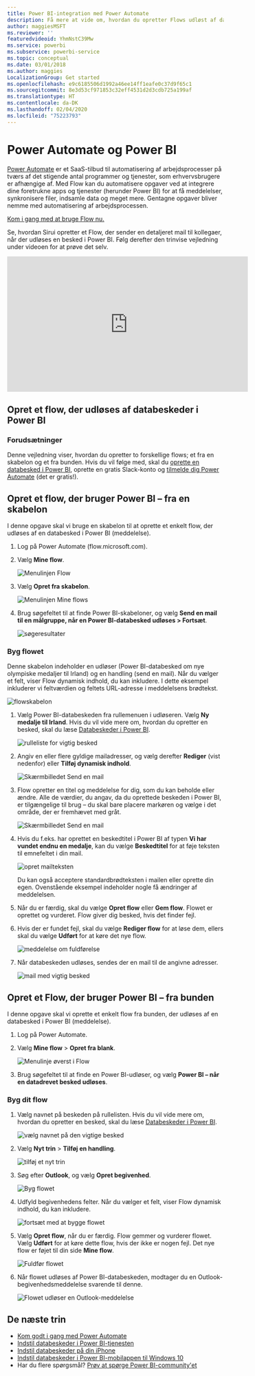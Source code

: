 ```yaml
---
title: Power BI-integration med Power Automate
description: Få mere at vide om, hvordan du opretter Flows udløst af databeskeder i Power BI.
author: maggiesMSFT
ms.reviewer: ''
featuredvideoid: YhmNstC39Mw
ms.service: powerbi
ms.subservice: powerbi-service
ms.topic: conceptual
ms.date: 03/01/2018
ms.author: maggies
LocalizationGroup: Get started
ms.openlocfilehash: e9c6185506d1992a46ee14ff1eafe0c37d9f65c1
ms.sourcegitcommit: 8e3d53cf971853c32eff4531d2d3cdb725a199af
ms.translationtype: HT
ms.contentlocale: da-DK
ms.lasthandoff: 02/04/2020
ms.locfileid: "75223793"
---
```

# <a name="power-automate-and-power-bi"></a>Power Automate og Power BI

[Power Automate](https://docs.microsoft.com/power-automate/getting-started) er et SaaS-tilbud til automatisering af arbejdsprocesser på tværs af det stigende antal programmer og tjenester, som erhvervsbrugere er afhængige af. Med Flow kan du automatisere opgaver ved at integrere dine foretrukne apps og tjenester (herunder Power BI) for at få meddelelser, synkronisere filer, indsamle data og meget mere. Gentagne opgaver bliver nemme med automatisering af arbejdsprocessen.

[Kom i gang med at bruge Flow nu.](https://docs.microsoft.com/power-automate/getting-started)

Se, hvordan Sirui opretter et Flow, der sender en detaljeret mail til kollegaer, når der udløses en besked i Power BI. Følg derefter den trinvise vejledning under videoen for at prøve det selv.

<iframe width="560" height="315" src="https://www.youtube.com/embed/YhmNstC39Mw" frameborder="0" allowfullscreen></iframe>

## <a name="create-a-flow-that-is-triggered-by-a-power-bi-data-alert"></a>Opret et flow, der udløses af databeskeder i Power BI

### <a name="prerequisites"></a>Forudsætninger
Denne vejledning viser, hvordan du opretter to forskellige flows; et fra en skabelon og et fra bunden. Hvis du vil følge med, skal du [oprette en databesked i Power BI](service-set-data-alerts.md), oprette en gratis Slack-konto og [tilmelde dig Power Automate](https://flow.microsoft.com/#home-signup) (det er gratis!).

## <a name="create-a-flow-that-uses-power-bi---from-a-template"></a>Opret et flow, der bruger Power BI – fra en skabelon
I denne opgave skal vi bruge en skabelon til at oprette et enkelt flow, der udløses af en databesked i Power BI (meddelelse).

1. Log på Power Automate (flow.microsoft.com).
2. Vælg **Mine flow**.
   
   ![Menulinjen Flow](media/service-flow-integration/power-bi-my-flows.png)
3. Vælg **Opret fra skabelon**.
   
    ![Menulinjen Mine flows](media/service-flow-integration/power-bi-template.png)
4. Brug søgefeltet til at finde Power BI-skabeloner, og vælg **Send en mail til en målgruppe, når en Power BI-databesked udløses > Fortsæt**.
   
    ![søgeresultater](media/service-flow-integration/power-bi-flow-alert.png)


### <a name="build-the-flow"></a>Byg flowet
Denne skabelon indeholder en udløser (Power BI-databesked om nye olympiske medaljer til Irland) og en handling (send en mail). Når du vælger et felt, viser Flow dynamisk indhold, du kan inkludere.  I dette eksempel inkluderer vi feltværdien og feltets URL-adresse i meddelelsens brødtekst.

![flowskabelon](media/service-flow-integration/power-bi-template1.png)

1. Vælg Power BI-databeskeden fra rullemenuen i udløseren. Vælg **Ny medalje til Irland**. Hvis du vil vide mere om, hvordan du opretter en besked, skal du læse [Databeskeder i Power BI](service-set-data-alerts.md).
   
   ![rulleliste for vigtig besked](media/service-flow-integration/power-bi-trigger-flow.png)
2. Angiv en eller flere gyldige mailadresser, og vælg derefter **Rediger** (vist nedenfor) eller **Tilføj dynamisk indhold**. 
   
   ![Skærmbilledet Send en mail](media/service-flow-integration/power-bi-flow-email.png)

3. Flow opretter en titel og meddelelse for dig, som du kan beholde eller ændre. Alle de værdier, du angav, da du oprettede beskeden i Power BI, er tilgængelige til brug – du skal bare placere markøren og vælge i det område, der er fremhævet med gråt. 

   ![Skærmbilledet Send en mail](media/service-flow-integration/power-bi-flow-email-default.png)

1.  Hvis du f.eks. har oprettet en beskedtitel i Power BI af typen **Vi har vundet endnu en medalje**, kan du vælge **Beskedtitel** for at føje teksten til emnefeltet i din mail.

    ![opret mailteksten](media/service-flow-integration/power-bi-flow-message.png)

    Du kan også acceptere standardbrødteksten i mailen eller oprette din egen. Ovenstående eksempel indeholder nogle få ændringer af meddelelsen.

1. Når du er færdig, skal du vælge **Opret flow** eller **Gem flow**.  Flowet er oprettet og vurderet.  Flow giver dig besked, hvis det finder fejl.
2. Hvis der er fundet fejl, skal du vælge **Rediger flow** for at løse dem, ellers skal du vælge **Udført** for at køre det nye flow.
   
   ![meddelelse om fuldførelse](media/service-flow-integration/power-bi-flow-running.png)
5. Når databeskeden udløses, sendes der en mail til de angivne adresser.  
   
   ![mail med vigtig besked](media/service-flow-integration/power-bi-flow-email2.png)

## <a name="create-a-flow-that-uses-power-bi---from-scratch-blank"></a>Opret et Flow, der bruger Power BI – fra bunden
I denne opgave skal vi oprette et enkelt flow fra bunden, der udløses af en databesked i Power BI (meddelelse).

1. Log på Power Automate.
2. Vælg **Mine flow** > **Opret fra blank**.
   
   ![Menulinje øverst i Flow](media/service-flow-integration/power-bi-my-flows.png)
3. Brug søgefeltet til at finde en Power BI-udløser, og vælg **Power BI – når en datadrevet besked udløses**.

### <a name="build-your-flow"></a>Byg dit flow
1. Vælg navnet på beskeden på rullelisten.  Hvis du vil vide mere om, hvordan du opretter en besked, skal du læse [Databeskeder i Power BI](service-set-data-alerts.md).
   
    ![vælg navnet på den vigtige besked](media/service-flow-integration/power-bi-totalstores2.png)
2. Vælg **Nyt trin** > **Tilføj en handling**.
   
   ![tilføj et nyt trin](media/service-flow-integration/power-bi-new-step.png)
3. Søg efter **Outlook**, og vælg **Opret begivenhed**.
   
   ![Byg flowet](media/service-flow-integration/power-bi-create-event.png)
4. Udfyld begivenhedens felter. Når du vælger et felt, viser Flow dynamisk indhold, du kan inkludere.
   
   ![fortsæt med at bygge flowet](media/service-flow-integration/power-bi-flow-event.png)
5. Vælg **Opret flow**, når du er færdig.  Flow gemmer og vurderer flowet. Vælg **Udført** for at køre dette flow, hvis der ikke er nogen fejl.  Det nye flow er føjet til din side **Mine flow**.
   
   ![Fuldfør flowet](media/service-flow-integration/power-bi-flow-running.png)
6. Når flowet udløses af Power BI-databeskeden, modtager du en Outlook-begivenhedsmeddelelse svarende til denne.
   
    ![Flowet udløser en Outlook-meddelelse](media/service-flow-integration/power-bi-flow-notice.png)

## <a name="next-steps"></a>De næste trin
* [Kom godt i gang med Power Automate](https://docs.microsoft.com/power-automate/getting-started/)
* [Indstil databeskeder i Power BI-tjenesten](service-set-data-alerts.md)
* [Indstil databeskeder på din iPhone](consumer/mobile/mobile-set-data-alerts-in-the-mobile-apps.md)
* [Indstil databeskeder i Power BI-mobilappen til Windows 10](consumer/mobile/mobile-set-data-alerts-in-the-mobile-apps.md)
* Har du flere spørgsmål? [Prøv at spørge Power BI-community'et](https://community.powerbi.com/)

